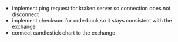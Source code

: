 - implement ping request for kraken server so connection does not disconnect
- implement checksum for orderbook so it stays consistent with the exchange
- connect candlestick chart to the exchange
